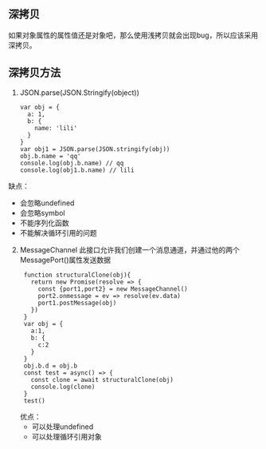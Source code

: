 ## 深拷贝

如果对象属性的属性值还是对象吧，那么使用浅拷贝就会出现bug，所以应该采用深拷贝。

## 深拷贝方法

1. JSON.parse(JSON.Stringify(object))
   ```
   var obj = {
     a: 1,
     b: {
       name: 'lili'
     }
   }
   var obj1 = JSON.parse(JSON.stringify(obj))
   obj.b.name = 'qq'
   console.log(obj.b.name) // qq
   console.log(obj1.b.name) // lili
   ```
  缺点：
  - 会忽略undefined
  - 会忽略symbol
  - 不能序列化函数
  - 不能解决循环引用的问题
  
2. MessageChannel
   此接口允许我们创建一个消息通道，并通过他的两个MessagePort()属性发送数据
   ```
    function structuralClone(obj){
      return new Promise(resolve => {
        const {port1,port2} = new MessageChannel()
        port2.onmessage = ev => resolve(ev.data)
        port1.postMessage(obj)
      })
    } 
    var obj = {
      a:1,
      b: {
        c:2
      }
    }
    obj.b.d = obj.b
    const test = async() => {
      const clone = await structuralClone(obj)
      console.log(clone)
    }
    test()
   ```
   优点：
   - 可以处理undefined
   - 可以处理循环引用对象
  